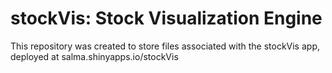 stockVis: Stock Visualization Engine
====================================

This repository was created to store files associated with the stockVis app,
deployed at salma.shinyapps.io/stockVis
